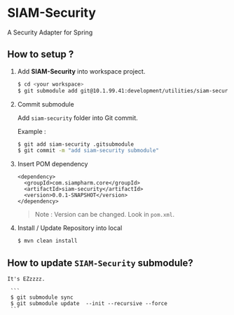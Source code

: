 # SIAM-Security
A Security Adapter for Spring 

## How to setup ?
    
  1. Add **SIAM-Security** into workspace project.

     ```sh
     $ cd <your workspace>
     $ git submodule add git@10.1.99.41:development/utilities/siam-security.git
     ```

  2. Commit submodule
     
     Add `siam-security` folder into Git commit.

     Example :
     ```sh
     $ git add siam-security .gitsubmodule
     $ git commit -m "add siam-security submodule"
     ```

  3. Insert POM dependency
     
     ```pom
     <dependency>
       <groupId>com.siampharm.core</groupId>
       <artifactId>siam-security</artifactId>
       <version>0.0.1-SNAPSHOT</version>
     </dependency>
     ```

     > Note : Version can be changed. Look in `pom.xml`.

  4. Install / Update Repository into local
  
     ```sh
     $ mvn clean install
     ```

## How to update `SIAM-Security` submodule?

    It's EZzzzz.
    
     ```
     $ git submodule sync
     $ git submodule update  --init --recursive --force
     ```
